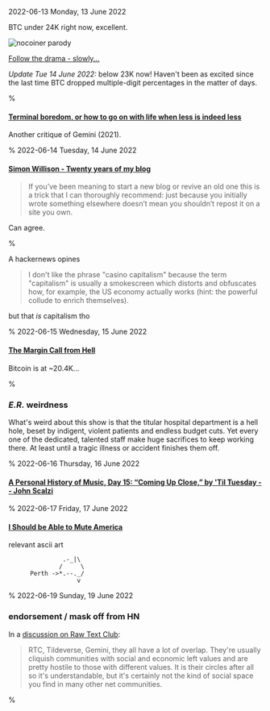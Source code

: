 2022-06-13 Monday, 13 June 2022

BTC under 24K right now, excellent.

![nocoiner parody](https://davidgerard.co.uk/blockchain/wp-content/uploads/2018/05/nocoiners.jpg)

[Follow the drama - slowly...](https://gerikson.com/btcticker/index.html)

*Update Tue 14 June 2022:* below 23K now! Haven't been as excited since the last time BTC dropped multiple-digit percentages in the matter of days. 

%

#### [Terminal boredom, or how to go on with life when less is indeed less][terminal-boredom]

Another critique of Gemini (2021). 

[terminal-boredom]: https://applied-langua.ge/posts/terminal-boredom.html

%
2022-06-14 Tuesday, 14 June 2022

#### [Simon Willison - Twenty years of my blog][twenty-years]

> If you’ve been meaning to start a new blog or revive an old one this is a trick that I can thoroughly recommend: just because you initially wrote something elsewhere doesn’t mean you shouldn’t repost it on a site you own.

Can agree.

[twenty-years]: https://simonwillison.net/2022/Jun/12/twenty-years/

%

A hackernews opines

> I don't like the phrase "casino capitalism" because the term "capitalism" is usually a smokescreen which distorts and obfuscates how, for example, the US economy actually works (hint: the powerful collude to enrich themselves). 

but that *is* capitalism tho

%
2022-06-15 Wednesday, 15 June 2022

#### [The Margin Call from Hell](https://fortune.com/2022/05/04/michael-saylor-microstrategy-margin-call-bitcoin/)

Bitcoin is at ~20.4K... 

%

### *E.R.* weirdness

What's weird about this show is that the titular hospital department is a hell hole, beset by indigent, violent patients and endless budget cuts. Yet every one of the dedicated, talented staff make huge sacrifices to keep working there. At least until a tragic illness or accident finishes them off.

%
2022-06-16 Thursday, 16 June 2022

#### [A Personal History of Music, Day 15: “Coming Up Close,” by 'Til Tuesday -- John Scalzi][whatever-aimee-mann]

[whatever-aimee-mann]: https://whatever.scalzi.com/2022/06/15/a-personal-history-of-music-day-15-coming-up-close-by-til-tuesday/

%
2022-06-17 Friday, 17 June 2022

#### [I Should be Able to Mute America][gawker-mute-yanks]

[gawker-mute-yanks]: https://www.gawker.com/culture/i-should-be-able-to-mute-america

relevant ascii art 

```
               .-_|\
              /     \
      Perth ->*.--._/
                   v  
```

%
2022-06-19 Sunday, 19 June 2022

### endorsement / mask off from HN

In a [discussion on Raw Text Club](https://news.ycombinator.com/item?id=31788136):

> RTC, Tildeverse, Gemini, they all have a lot of overlap. They're usually cliquish communities with social and economic left values and are pretty hostile to those with different values. It is their circles after all so it's understandable, but it's certainly not the kind of social space you find in many other net communities.

%
